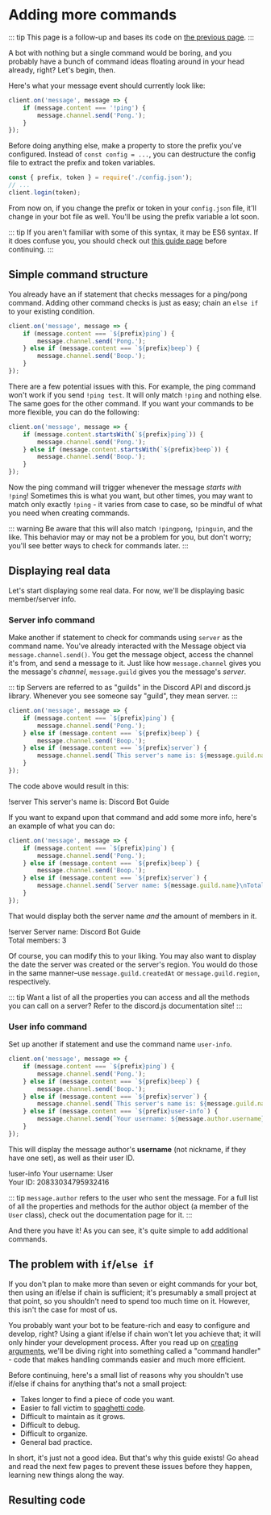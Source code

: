 # Adding more commands

::: tip
This page is a follow-up and bases its code on [the previous page](/creating-your-bot/configuration-files.md).
:::

A bot with nothing but a single command would be boring, and you probably have a bunch of command ideas floating around in your head already, right? Let's begin, then.

Here's what your message event should currently look like:

```js
client.on('message', message => {
	if (message.content === '!ping') {
		message.channel.send('Pong.');
	}
});
```

Before doing anything else, make a property to store the prefix you've configured. Instead of `const config = ...`, you can destructure the config file to extract the prefix and token variables.

```js {1,3}
const { prefix, token } = require('./config.json');
// ...
client.login(token);
```

From now on, if you change the prefix or token in your `config.json` file, it'll change in your bot file as well. You'll be using the prefix variable a lot soon.

::: tip
If you aren't familiar with some of this syntax, it may be ES6 syntax. If it does confuse you, you should check out [this guide page](/additional-info/es6-syntax.md) before continuing.
:::

## Simple command structure

You already have an if statement that checks messages for a ping/pong command. Adding other command checks is just as easy; chain an `else if` to your existing condition.

```js {2-6}
client.on('message', message => {
	if (message.content === `${prefix}ping`) {
		message.channel.send('Pong.');
	} else if (message.content === `${prefix}beep`) {
		message.channel.send('Boop.');
	}
});
```

There are a few potential issues with this. For example, the ping command won't work if you send `!ping test`. It will only match `!ping` and nothing else. The same goes for the other command. If you want your commands to be more flexible, you can do the following:

```js {2-6}
client.on('message', message => {
	if (message.content.startsWith(`${prefix}ping`)) {
		message.channel.send('Pong.');
	} else if (message.content.startsWith(`${prefix}beep`)) {
		message.channel.send('Boop.');
	}
});
```

Now the ping command will trigger whenever the message _starts with_ `!ping`! Sometimes this is what you want, but other times, you may want to match only exactly `!ping` - it varies from case to case, so be mindful of what you need when creating commands.

::: warning
Be aware that this will also match `!pingpong`, `!pinguin`, and the like. This behavior may or may not be a problem for you, but don't worry; you'll see better ways to check for commands later.
:::

## Displaying real data

Let's start displaying some real data. For now, we'll be displaying basic member/server info.

### Server info command

Make another if statement to check for commands using `server` as the command name. You've already interacted with the Message object via `message.channel.send()`. You get the message object, access the channel it's from, and send a message to it. Just like how `message.channel` gives you the message's _channel_, `message.guild` gives you the message's _server_.

::: tip
Servers are referred to as "guilds" in the Discord API and discord.js library. Whenever you see someone say "guild", they mean server.
:::

```js {6-8}
client.on('message', message => {
	if (message.content === `${prefix}ping`) {
		message.channel.send('Pong.');
	} else if (message.content === `${prefix}beep`) {
		message.channel.send('Boop.');
	} else if (message.content === `${prefix}server`) {
		message.channel.send(`This server's name is: ${message.guild.name}`);
	}
});
```

The code above would result in this:

<DiscordMessages>
	<DiscordMessage profile="user">
		!server
	</DiscordMessage>
	<DiscordMessage profile="bot">
		This server's name is: Discord Bot Guide
	</DiscordMessage>
</DiscordMessages>

If you want to expand upon that command and add some more info, here's an example of what you can do:

```js {6-8}
client.on('message', message => {
	if (message.content === `${prefix}ping`) {
		message.channel.send('Pong.');
	} else if (message.content === `${prefix}beep`) {
		message.channel.send('Boop.');
	} else if (message.content === `${prefix}server`) {
		message.channel.send(`Server name: ${message.guild.name}\nTotal members: ${message.guild.memberCount}`);
	}
});
```

That would display both the server name _and_ the amount of members in it.

<DiscordMessages>
	<DiscordMessage profile="user">
		!server
	</DiscordMessage>
	<DiscordMessage profile="bot">
		Server name: Discord Bot Guide<br>
		Total members: 3
	</DiscordMessage>
</DiscordMessages>

Of course, you can modify this to your liking. You may also want to display the date the server was created or the server's region. You would do those in the same manner–use `message.guild.createdAt` or `message.guild.region`, respectively.

::: tip
Want a list of all the properties you can access and all the methods you can call on a server? Refer to <docs-link path="class/Guild">the discord.js documentation site</docs-link>!
:::

### User info command

Set up another if statement and use the command name `user-info`.

<!-- eslint-skip -->

```js {8-10}
client.on('message', message => {
	if (message.content === `${prefix}ping`) {
		message.channel.send('Pong.');
	} else if (message.content === `${prefix}beep`) {
		message.channel.send('Boop.');
	} else if (message.content === `${prefix}server`) {
		message.channel.send(`This server's name is: ${message.guild.name}`);
	} else if (message.content === `${prefix}user-info`) {
		message.channel.send(`Your username: ${message.author.username}\nYour ID: ${message.author.id}`);
	}
});
```

This will display the message author's **username** (not nickname, if they have one set), as well as their user ID.

<DiscordMessages>
	<DiscordMessage profile="user">
		!user-info
	</DiscordMessage>
	<DiscordMessage profile="bot">
		Your username: User <br>
		Your ID: 20833034795932416
	</DiscordMessage>
</DiscordMessages>

::: tip
`message.author` refers to the user who sent the message. For a full list of all the properties and methods for the author object (a member of the `User` class), check out <docs-link path="class/User">the documentation page for it</docs-link>.
:::

And there you have it! As you can see, it's quite simple to add additional commands.

## The problem with `if`/`else if`

If you don't plan to make more than seven or eight commands for your bot, then using an if/else if chain is sufficient; it's presumably a small project at that point, so you shouldn't need to spend too much time on it. However, this isn't the case for most of us.

You probably want your bot to be feature-rich and easy to configure and develop, right? Using a giant if/else if chain won't let you achieve that; it will only hinder your development process. After you read up on [creating arguments](/creating-your-bot/commands-with-user-input.md), we'll be diving right into something called a "command handler" - code that makes handling commands easier and much more efficient.

Before continuing, here's a small list of reasons why you shouldn't use if/else if chains for anything that's not a small project:

* Takes longer to find a piece of code you want.
* Easier to fall victim to [spaghetti code](https://en.wikipedia.org/wiki/Spaghetti_code).
* Difficult to maintain as it grows.
* Difficult to debug.
* Difficult to organize.
* General bad practice.

In short, it's just not a good idea. But that's why this guide exists! Go ahead and read the next few pages to prevent these issues before they happen, learning new things along the way.

## Resulting code

<ResultingCode />
